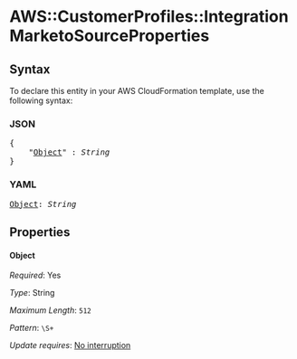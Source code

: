 # AWS::CustomerProfiles::Integration MarketoSourceProperties

## Syntax

To declare this entity in your AWS CloudFormation template, use the following syntax:

### JSON

<pre>
{
    "<a href="#object" title="Object">Object</a>" : <i>String</i>
}
</pre>

### YAML

<pre>
<a href="#object" title="Object">Object</a>: <i>String</i>
</pre>

## Properties

#### Object

_Required_: Yes

_Type_: String

_Maximum Length_: <code>512</code>

_Pattern_: <code>\S+</code>

_Update requires_: [No interruption](https://docs.aws.amazon.com/AWSCloudFormation/latest/UserGuide/using-cfn-updating-stacks-update-behaviors.html#update-no-interrupt)
